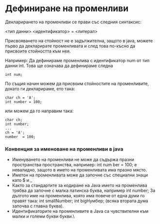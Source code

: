 # Дефиниране на променливи

‎Декларирането на променливи се прави със следния синтаксис:

<тип данни> <идентификатор> = <литерал>‎

Присвояването на стойност не е задължителна, защото в java, можете първо да декларирате променливата и след това по-късно да присвоите стойността към нея.‎

‎Например: Да дефинираме променлива с идентификатор num от тип данни int. Това ще означава да дефинираме следна

```
int num;
```

‎По същия начин можем да присвоим стойностите на променливите, докато ги декларираме, ето така:‎

```
char ch = 'A';
int number = 100;
```

или можем да го направим така:‎

```
char ch;
int number;
...
ch = 'A';
number  = 100;
```

### ‎Конвенция за именоване на променливи в java‎

* Именуването на променливи не може да съдържа празни пространства пространства, например: int num ber = 100; е невалидно, защото в името на променливата има празно място.&#x20;
* Иметон на променливата може да започне със специални знаци‎ като $ и \_&#x20;
* Както за стандартите за кодиране на Java името на променлива трябва да започне с малка латинска буква, например int number; За дългото име на променлива, която има повече от една думи го правят така: int smallNumber; int bigНумбер; (всяка втората дума започва с главна буква).
* Идентификаторите на променливите в Java са чувствителни към малки и големи букви букви.‎\
